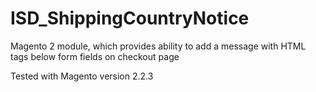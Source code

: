 # ISD_ShippingCountryNotice

Magento 2 module, which provides ability to add a message with HTML tags below form fields on checkout page

Tested with Magento version 2.2.3
